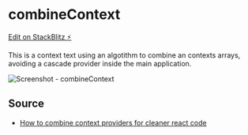 # combineContext

[Edit on StackBlitz ⚡️](https://stackblitz.com/edit/combine-text-vitejs)

This is a context text using an algotithm to combine an contexts arrays, avoiding a cascade provider inside the main application.

![Screenshot - combineContext](https://github.com/gedsonmarcelino/combineContext/blob/master/imgs/screenshot.png)

## Source

- [How to combine context providers for cleaner react code](https://medium.com/front-end-weekly/how-to-combine-context-providers-for-cleaner-react-code-9ed24f20225e)
